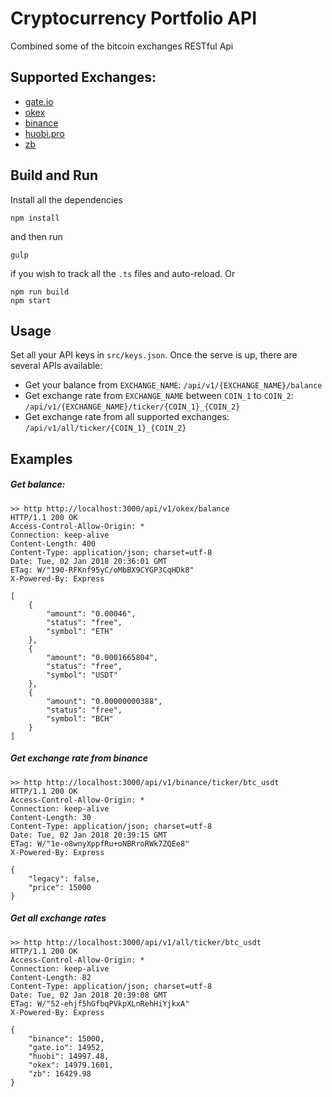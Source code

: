 # Cryptocurrency Portfolio API
Combined some of the bitcoin exchanges RESTful Api

## Supported Exchanges:
- [gate.io](https://gate.io/)
- [okex](https://www.okex.com/)
- [binance](https://www.binance.com)
- [huobi.pro](https://www.huobi.pro/)
- [zb](https://www.zb.com/)

## Build and Run
Install all the dependencies
```
npm install
```
and then run
```
gulp
```
if you wish to track all the `.ts` files and auto-reload. Or
```
npm run build
npm start
```

## Usage
Set all your API keys in `src/keys.json`. Once the serve is up, there are several APIs available:

- Get your balance from `EXCHANGE_NAME`: `/api/v1/{EXCHANGE_NAME}/balance`
- Get exchange rate from `EXCHANGE_NAME` between `COIN_1` to `COIN_2`: `/api/v1/{EXCHANGE_NAME}/ticker/{COIN_1}_{COIN_2}`
- Get exchange rate from all supported exchanges: `/api/v1/all/ticker/{COIN_1}_{COIN_2}`

## Examples

##### Get balance:
```
>> http http://localhost:3000/api/v1/okex/balance
HTTP/1.1 200 OK
Access-Control-Allow-Origin: *
Connection: keep-alive
Content-Length: 400
Content-Type: application/json; charset=utf-8
Date: Tue, 02 Jan 2018 20:36:01 GMT
ETag: W/"190-RFKnf95yC/oMbBX9CYGP3CqHDk8"
X-Powered-By: Express

[
    {
        "amount": "0.00046",
        "status": "free",
        "symbol": "ETH"
    },
    {
        "amount": "0.0001665804",
        "status": "free",
        "symbol": "USDT"
    },
    {
        "amount": "0.00000000388",
        "status": "free",
        "symbol": "BCH"
    }
]
```

##### Get exchange rate from binance
```
>> http http://localhost:3000/api/v1/binance/ticker/btc_usdt
HTTP/1.1 200 OK
Access-Control-Allow-Origin: *
Connection: keep-alive
Content-Length: 30
Content-Type: application/json; charset=utf-8
Date: Tue, 02 Jan 2018 20:39:15 GMT
ETag: W/"1e-o8wnyXppfRu+oNBRroRWk7ZQEe8"
X-Powered-By: Express

{
    "legacy": false,
    "price": 15000
}
```

##### Get all exchange rates
```
>> http http://localhost:3000/api/v1/all/ticker/btc_usdt
HTTP/1.1 200 OK
Access-Control-Allow-Origin: *
Connection: keep-alive
Content-Length: 82
Content-Type: application/json; charset=utf-8
Date: Tue, 02 Jan 2018 20:39:08 GMT
ETag: W/"52-ehjf5hGfbqPVkpXLnRehHiYjkxA"
X-Powered-By: Express

{
    "binance": 15000,
    "gate.io": 14952,
    "huobi": 14997.48,
    "okex": 14979.1601,
    "zb": 16429.98
}
```

